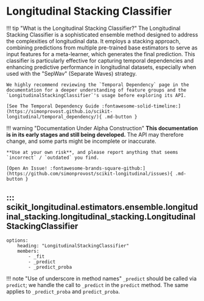 # Longitudinal Stacking Classifier

!!! tip "What is the Longitudinal Stacking Classifier?"
    The Longitudinal Stacking Classifier is a sophisticated ensemble method designed to address the complexities of longitudinal data. It employs a stacking approach, combining predictions from multiple pre-trained base estimators to serve as input features for a meta-learner, which generates the final prediction. This classifier is particularly effective for capturing temporal dependencies and enhancing predictive performance in longitudinal datasets, especially when used with the "SepWav" (Separate Waves) strategy.

    We highly recommend reviewing the `Temporal Dependency` page in the documentation for a deeper understanding of feature groups and the `LongitudinalStackingClassifier`'s usage before exploring its API.

    [See The Temporal Dependency Guide :fontawesome-solid-timeline:](https://simonprovost.github.io/scikit-longitudinal/temporal_dependency/){ .md-button }

!!! warning "Documentation Under Alpha Construction"
    **This documentation is in its early stages and still being developed.** The API may therefore change, and some parts might be incomplete or inaccurate.

    **Use at your own risk**, and please report anything that seems `incorrect` / `outdated` you find.

    [Open An Issue! :fontawesome-brands-square-github:](https://github.com/simonprovost/scikit-longitudinal/issues){ .md-button }

## ::: scikit_longitudinal.estimators.ensemble.longitudinal_stacking.longitudinal_stacking.LongitudinalStackingClassifier
    options:
        heading: "LongitudinalStackingClassifier"
        members:
            - _fit
            - _predict
            - _predict_proba

!!! note "Use of underscore in method names"
    `_predict` should be called via `predict`; we handle the call to `_predict` in the `predict` method.
    The same applies to `_predict_proba` and `predict_proba`.